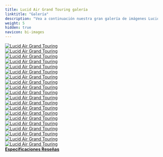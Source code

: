 ```yaml
---
title: Lucid Air Grand Touring galería
linktitle: "Galería"
description: "Vea a continuación nuestra gran galería de imágenes Lucid Air Grand Touring. Haga clic en las imágenes para ver las versiones de alta resolución."
weight: 5
hidden: true
navicon: bi-images
---
```

<!-- markdownlint-disable MD033 -->
<div class="row" id ="my-gallery">
	<div class="pswp-grid-item col-6 col-md-4">
		<a href="https://media.evkx.net/multimedia/models/lucid/air/air_grand_touring/exterior_1.jpg"
data-pswp-src="https://media.evkx.net/multimedia/models/lucid/air/air_grand_touring/exterior_1.jpg"
data-pswp-width="3000"
data-pswp-height="1945" 
target="_blank">
			<img src="https://media.evkx.net/multimedia/models/lucid/air/air_grand_touring/exterior_1_xst.jpg" alt="Lucid Air Grand Touring" class="img-fluid " />
		</a>
	</div>
	<div class="pswp-grid-item col-6 col-md-4">
		<a href="https://media.evkx.net/multimedia/models/lucid/air/air_grand_touring/exterior_2.jpg"
data-pswp-src="https://media.evkx.net/multimedia/models/lucid/air/air_grand_touring/exterior_2.jpg"
data-pswp-width="3000"
data-pswp-height="1999" 
target="_blank">
			<img src="https://media.evkx.net/multimedia/models/lucid/air/air_grand_touring/exterior_2_xst.jpg" alt="Lucid Air Grand Touring" class="img-fluid " />
		</a>
	</div>
	<div class="pswp-grid-item col-6 col-md-4">
		<a href="https://media.evkx.net/multimedia/models/lucid/air/air_grand_touring/exterior_3.jpg"
data-pswp-src="https://media.evkx.net/multimedia/models/lucid/air/air_grand_touring/exterior_3.jpg"
data-pswp-width="3000"
data-pswp-height="1999" 
target="_blank">
			<img src="https://media.evkx.net/multimedia/models/lucid/air/air_grand_touring/exterior_3_xst.jpg" alt="Lucid Air Grand Touring" class="img-fluid " />
		</a>
	</div>
	<div class="pswp-grid-item col-6 col-md-4">
		<a href="https://media.evkx.net/multimedia/models/lucid/air/air_grand_touring/exterior_4.jpg"
data-pswp-src="https://media.evkx.net/multimedia/models/lucid/air/air_grand_touring/exterior_4.jpg"
data-pswp-width="3000"
data-pswp-height="2248" 
target="_blank">
			<img src="https://media.evkx.net/multimedia/models/lucid/air/air_grand_touring/exterior_4_xst.jpg" alt="Lucid Air Grand Touring" class="img-fluid " />
		</a>
	</div>
	<div class="pswp-grid-item col-6 col-md-4">
		<a href="https://media.evkx.net/multimedia/models/lucid/air/air_grand_touring/frontseats_1.jpg"
data-pswp-src="https://media.evkx.net/multimedia/models/lucid/air/air_grand_touring/frontseats_1.jpg"
data-pswp-width="3000"
data-pswp-height="2248" 
target="_blank">
			<img src="https://media.evkx.net/multimedia/models/lucid/air/air_grand_touring/frontseats_1_xst.jpg" alt="Lucid Air Grand Touring" class="img-fluid " />
		</a>
	</div>
	<div class="pswp-grid-item col-6 col-md-4">
		<a href="https://media.evkx.net/multimedia/models/lucid/air/air_grand_touring/frontseats_2.jpg"
data-pswp-src="https://media.evkx.net/multimedia/models/lucid/air/air_grand_touring/frontseats_2.jpg"
data-pswp-width="3000"
data-pswp-height="1999" 
target="_blank">
			<img src="https://media.evkx.net/multimedia/models/lucid/air/air_grand_touring/frontseats_2_xst.jpg" alt="Lucid Air Grand Touring" class="img-fluid " />
		</a>
	</div>
	<div class="pswp-grid-item col-6 col-md-4">
		<a href="https://media.evkx.net/multimedia/models/lucid/air/air_grand_touring/frontseats_3.jpg"
data-pswp-src="https://media.evkx.net/multimedia/models/lucid/air/air_grand_touring/frontseats_3.jpg"
data-pswp-width="3000"
data-pswp-height="1999" 
target="_blank">
			<img src="https://media.evkx.net/multimedia/models/lucid/air/air_grand_touring/frontseats_3_xst.jpg" alt="Lucid Air Grand Touring" class="img-fluid " />
		</a>
	</div>
	<div class="pswp-grid-item col-6 col-md-4">
		<a href="https://media.evkx.net/multimedia/models/lucid/air/air_grand_touring/frunk_1.jpg"
data-pswp-src="https://media.evkx.net/multimedia/models/lucid/air/air_grand_touring/frunk_1.jpg"
data-pswp-width="3000"
data-pswp-height="2001" 
target="_blank">
			<img src="https://media.evkx.net/multimedia/models/lucid/air/air_grand_touring/frunk_1_xst.jpg" alt="Lucid Air Grand Touring" class="img-fluid " />
		</a>
	</div>
	<div class="pswp-grid-item col-6 col-md-4">
		<a href="https://media.evkx.net/multimedia/models/lucid/air/air_grand_touring/headlights_1.jpg"
data-pswp-src="https://media.evkx.net/multimedia/models/lucid/air/air_grand_touring/headlights_1.jpg"
data-pswp-width="3000"
data-pswp-height="2001" 
target="_blank">
			<img src="https://media.evkx.net/multimedia/models/lucid/air/air_grand_touring/headlights_1_xst.jpg" alt="Lucid Air Grand Touring" class="img-fluid " />
		</a>
	</div>
	<div class="pswp-grid-item col-6 col-md-4">
		<a href="https://media.evkx.net/multimedia/models/lucid/air/air_grand_touring/interior_1.jpg"
data-pswp-src="https://media.evkx.net/multimedia/models/lucid/air/air_grand_touring/interior_1.jpg"
data-pswp-width="3000"
data-pswp-height="2001" 
target="_blank">
			<img src="https://media.evkx.net/multimedia/models/lucid/air/air_grand_touring/interior_1_xst.jpg" alt="Lucid Air Grand Touring" class="img-fluid " />
		</a>
	</div>
	<div class="pswp-grid-item col-6 col-md-4">
		<a href="https://media.evkx.net/multimedia/models/lucid/air/air_grand_touring/interior_2.jpg"
data-pswp-src="https://media.evkx.net/multimedia/models/lucid/air/air_grand_touring/interior_2.jpg"
data-pswp-width="3000"
data-pswp-height="2001" 
target="_blank">
			<img src="https://media.evkx.net/multimedia/models/lucid/air/air_grand_touring/interior_2_xst.jpg" alt="Lucid Air Grand Touring" class="img-fluid " />
		</a>
	</div>
	<div class="pswp-grid-item col-6 col-md-4">
		<a href="https://media.evkx.net/multimedia/models/lucid/air/air_grand_touring/main_1.jpg"
data-pswp-src="https://media.evkx.net/multimedia/models/lucid/air/air_grand_touring/main_1.jpg"
data-pswp-width="3000"
data-pswp-height="2000" 
target="_blank">
			<img src="https://media.evkx.net/multimedia/models/lucid/air/air_grand_touring/main_1_xst.jpg" alt="Lucid Air Grand Touring" class="img-fluid " />
		</a>
	</div>
	<div class="pswp-grid-item col-6 col-md-4">
		<a href="https://media.evkx.net/multimedia/models/lucid/air/air_grand_touring/screens_1.jpg"
data-pswp-src="https://media.evkx.net/multimedia/models/lucid/air/air_grand_touring/screens_1.jpg"
data-pswp-width="3000"
data-pswp-height="1999" 
target="_blank">
			<img src="https://media.evkx.net/multimedia/models/lucid/air/air_grand_touring/screens_1_xst.jpg" alt="Lucid Air Grand Touring" class="img-fluid " />
		</a>
	</div>
	<div class="pswp-grid-item col-6 col-md-4">
		<a href="https://media.evkx.net/multimedia/models/lucid/air/air_grand_touring/screens_2.jpg"
data-pswp-src="https://media.evkx.net/multimedia/models/lucid/air/air_grand_touring/screens_2.jpg"
data-pswp-width="3000"
data-pswp-height="1999" 
target="_blank">
			<img src="https://media.evkx.net/multimedia/models/lucid/air/air_grand_touring/screens_2_xst.jpg" alt="Lucid Air Grand Touring" class="img-fluid " />
		</a>
	</div>
	<div class="pswp-grid-item col-6 col-md-4">
		<a href="https://media.evkx.net/multimedia/models/lucid/air/air_grand_touring/screens_3.jpg"
data-pswp-src="https://media.evkx.net/multimedia/models/lucid/air/air_grand_touring/screens_3.jpg"
data-pswp-width="3000"
data-pswp-height="2248" 
target="_blank">
			<img src="https://media.evkx.net/multimedia/models/lucid/air/air_grand_touring/screens_3_xst.jpg" alt="Lucid Air Grand Touring" class="img-fluid " />
		</a>
	</div>
	<div class="pswp-grid-item col-6 col-md-4">
		<a href="https://media.evkx.net/multimedia/models/lucid/air/air_grand_touring/screens_4.jpg"
data-pswp-src="https://media.evkx.net/multimedia/models/lucid/air/air_grand_touring/screens_4.jpg"
data-pswp-width="3000"
data-pswp-height="2001" 
target="_blank">
			<img src="https://media.evkx.net/multimedia/models/lucid/air/air_grand_touring/screens_4_xst.jpg" alt="Lucid Air Grand Touring" class="img-fluid " />
		</a>
	</div>
	<div class="pswp-grid-item col-6 col-md-4">
		<a href="https://media.evkx.net/multimedia/models/lucid/air/air_grand_touring/secondrowseats_1.jpg"
data-pswp-src="https://media.evkx.net/multimedia/models/lucid/air/air_grand_touring/secondrowseats_1.jpg"
data-pswp-width="3000"
data-pswp-height="2077" 
target="_blank">
			<img src="https://media.evkx.net/multimedia/models/lucid/air/air_grand_touring/secondrowseats_1_xst.jpg" alt="Lucid Air Grand Touring" class="img-fluid " />
		</a>
	</div>
	<div class="pswp-grid-item col-6 col-md-4">
		<a href="https://media.evkx.net/multimedia/models/lucid/air/air_grand_touring/secondrowseats_2.jpg"
data-pswp-src="https://media.evkx.net/multimedia/models/lucid/air/air_grand_touring/secondrowseats_2.jpg"
data-pswp-width="3000"
data-pswp-height="2020" 
target="_blank">
			<img src="https://media.evkx.net/multimedia/models/lucid/air/air_grand_touring/secondrowseats_2_xst.jpg" alt="Lucid Air Grand Touring" class="img-fluid " />
		</a>
	</div>
	<div class="pswp-grid-item col-6 col-md-4">
		<a href="https://media.evkx.net/multimedia/models/lucid/air/air_grand_touring/trunk_1.jpg"
data-pswp-src="https://media.evkx.net/multimedia/models/lucid/air/air_grand_touring/trunk_1.jpg"
data-pswp-width="2000"
data-pswp-height="1334" 
target="_blank">
			<img src="https://media.evkx.net/multimedia/models/lucid/air/air_grand_touring/trunk_1_xst.jpg" alt="Lucid Air Grand Touring" class="img-fluid " />
		</a>
	</div>
	<div class="pswp-grid-item col-6 col-md-4">
		<a href="https://media.evkx.net/multimedia/models/lucid/air/air_grand_touring/wheels_1.jpg"
data-pswp-src="https://media.evkx.net/multimedia/models/lucid/air/air_grand_touring/wheels_1.jpg"
data-pswp-width="2000"
data-pswp-height="1334" 
target="_blank">
			<img src="https://media.evkx.net/multimedia/models/lucid/air/air_grand_touring/wheels_1_xst.jpg" alt="Lucid Air Grand Touring" class="img-fluid " />
		</a>
	</div>
</div>
<script type="module">
  import PhotoSwipeLightbox from '/js/photoswipe-lightbox.esm.js';
    const lightbox = new PhotoSwipeLightbox({
       gallery: '#my-gallery',
        children: 'a',
        pswpModule: () => import('/js/photoswipe.esm.js')
    });
lightbox.init();
</script>
<div class="mt-3 mb-3">
<a href="../specifications/" class="text-decoration-none text-black">
<strong><i class="bi-arrow-left"></i> Especificaciones </strong>
</a>
<a href="../reviews/" class="text-decoration-none text-black float-end">
<strong>Reseñas <i class="bi-arrow-right"></i></strong>
</a>
</div>
